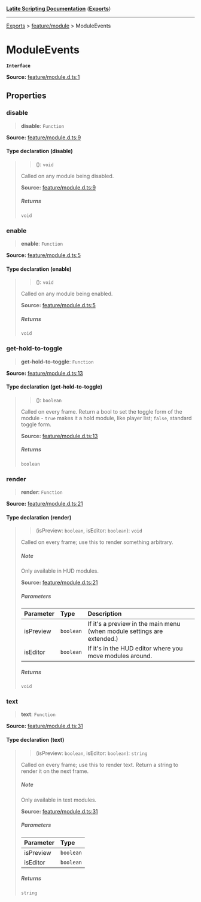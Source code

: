 [**Latite Scripting Documentation**](../../README.md) ([**Exports**](../../exports.md))

---

[Exports](../../exports.md) > [feature/module](../index.md) > ModuleEvents

# ModuleEvents

**`Interface`**

**Source:** [feature/module.d.ts:1](https://github.com/LatiteScripting/latitescripting.github.io/blob/d29f363/definitions/feature/module.d.ts#L1)

## Properties

### disable

> **disable**: `Function`

**Source:** [feature/module.d.ts:9](https://github.com/LatiteScripting/latitescripting.github.io/blob/d29f363/definitions/feature/module.d.ts#L9)

#### Type declaration (disable)

> > (): `void`
>
> Called on any module being disabled.
>
> **Source:** [feature/module.d.ts:9](https://github.com/LatiteScripting/latitescripting.github.io/blob/d29f363/definitions/feature/module.d.ts#L9)
>
> ##### Returns
>
> `void`

### enable

> **enable**: `Function`

**Source:** [feature/module.d.ts:5](https://github.com/LatiteScripting/latitescripting.github.io/blob/d29f363/definitions/feature/module.d.ts#L5)

#### Type declaration (enable)

> > (): `void`
>
> Called on any module being enabled.
>
> **Source:** [feature/module.d.ts:5](https://github.com/LatiteScripting/latitescripting.github.io/blob/d29f363/definitions/feature/module.d.ts#L5)
>
> ##### Returns
>
> `void`

### get-hold-to-toggle

> **get-hold-to-toggle**: `Function`

**Source:** [feature/module.d.ts:13](https://github.com/LatiteScripting/latitescripting.github.io/blob/d29f363/definitions/feature/module.d.ts#L13)

#### Type declaration (get-hold-to-toggle)

> > (): `boolean`
>
> Called on every frame. Return a bool to set the toggle form of the module - `true` makes it a hold module, like player list; `false`, standard toggle form.
>
> **Source:** [feature/module.d.ts:13](https://github.com/LatiteScripting/latitescripting.github.io/blob/d29f363/definitions/feature/module.d.ts#L13)
>
> ##### Returns
>
> `boolean`

### render

> **render**: `Function`

**Source:** [feature/module.d.ts:21](https://github.com/LatiteScripting/latitescripting.github.io/blob/d29f363/definitions/feature/module.d.ts#L21)

#### Type declaration (render)

> > (isPreview: `boolean`, isEditor: `boolean`): `void`
>
> Called on every frame; use this to render something arbitrary.
>
> ##### Note
>
> Only available in HUD modules.
>
> **Source:** [feature/module.d.ts:21](https://github.com/LatiteScripting/latitescripting.github.io/blob/d29f363/definitions/feature/module.d.ts#L21)
>
> ##### Parameters
>
> | Parameter | Type      | Description                                                             |
> | :-------- | :-------- | :---------------------------------------------------------------------- |
> | isPreview | `boolean` | If it's a preview in the main menu (when module settings are extended.) |
> | isEditor  | `boolean` | If it's in the HUD editor where you move modules around.                |
>
> ##### Returns
>
> `void`

### text

> **text**: `Function`

**Source:** [feature/module.d.ts:31](https://github.com/LatiteScripting/latitescripting.github.io/blob/d29f363/definitions/feature/module.d.ts#L31)

#### Type declaration (text)

> > (isPreview: `boolean`, isEditor: `boolean`): `string`
>
> Called on every frame; use this to render text. Return a string to render it on the next frame.
>
> ##### Note
>
> Only available in text modules.
>
> **Source:** [feature/module.d.ts:31](https://github.com/LatiteScripting/latitescripting.github.io/blob/d29f363/definitions/feature/module.d.ts#L31)
>
> ##### Parameters
>
> | Parameter | Type      |
> | :-------- | :-------- |
> | isPreview | `boolean` |
> | isEditor  | `boolean` |
>
> ##### Returns
>
> `string`
